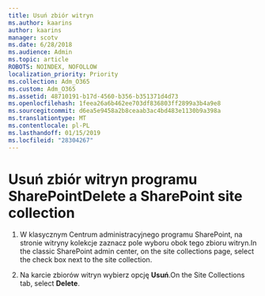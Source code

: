 ```yaml
---
title: Usuń zbiór witryn
ms.author: kaarins
author: kaarins
manager: scotv
ms.date: 6/28/2018
ms.audience: Admin
ms.topic: article
ROBOTS: NOINDEX, NOFOLLOW
localization_priority: Priority
ms.collection: Adm_O365
ms.custom: Adm_O365
ms.assetid: 48710191-b17d-4560-b356-b351371d4d73
ms.openlocfilehash: 1feea26a6b462ee703df836803ff2899a3b4a9e8
ms.sourcegitcommit: d6ea5e9458a2b8ceaab3ac4bd483e1130b9a398a
ms.translationtype: MT
ms.contentlocale: pl-PL
ms.lasthandoff: 01/15/2019
ms.locfileid: "28304267"
---
```

# <a name="delete-a-sharepoint-site-collection"></a><span data-ttu-id="7f68a-102">Usuń zbiór witryn programu SharePoint</span><span class="sxs-lookup"><span data-stu-id="7f68a-102">Delete a SharePoint site collection</span></span>

1. <span data-ttu-id="7f68a-103">W klasycznym Centrum administracyjnego programu SharePoint, na stronie witryny kolekcje zaznacz pole wyboru obok tego zbioru witryn.</span><span class="sxs-lookup"><span data-stu-id="7f68a-103">In the classic SharePoint admin center, on the site collections page, select the check box next to the site collection.</span></span>
    
2. <span data-ttu-id="7f68a-104">Na karcie zbiorów witryn wybierz opcję **Usuń**.</span><span class="sxs-lookup"><span data-stu-id="7f68a-104">On the Site Collections tab, select **Delete**.</span></span>
    

